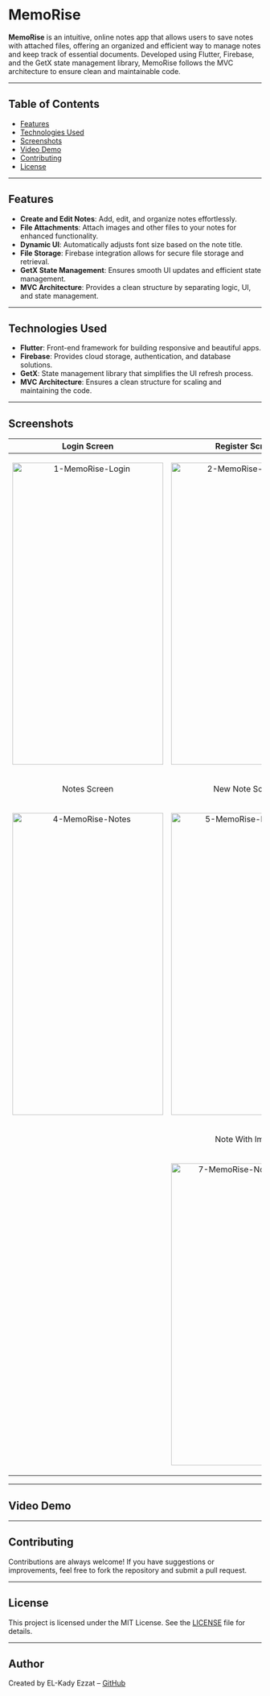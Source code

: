 # MemoRise

**MemoRise** is an intuitive, online notes app that allows users to save notes with attached files, offering an organized and efficient way to manage notes and keep track of essential documents. Developed using Flutter, Firebase, and the GetX state management library, MemoRise follows the MVC architecture to ensure clean and maintainable code.

---

## Table of Contents

- [Features](#features)
- [Technologies Used](#technologies-used)
- [Screenshots](#screenshots)
- [Video Demo](#video-demo)
- [Contributing](#contributing)
- [License](#license)

---

## Features

- **Create and Edit Notes**: Add, edit, and organize notes effortlessly.
- **File Attachments**: Attach images and other files to your notes for enhanced functionality.
- **Dynamic UI**: Automatically adjusts font size based on the note title.
- **File Storage**: Firebase integration allows for secure file storage and retrieval.
- **GetX State Management**: Ensures smooth UI updates and efficient state management.
- **MVC Architecture**: Provides a clean structure by separating logic, UI, and state management.
  
---

## Technologies Used

- **Flutter**: Front-end framework for building responsive and beautiful apps.
- **Firebase**: Provides cloud storage, authentication, and database solutions.
- **GetX**: State management library that simplifies the UI refresh process.
- **MVC Architecture**: Ensures a clean structure for scaling and maintaining the code.

---

## Screenshots

| Login Screen                | Register Screen                  | Categories Screen (Home Screen)                |
|-------------------------------|------------------------------|-----------------------------|
| <p align="center"><img src="https://github.com/user-attachments/assets/3c399ce9-60c9-47c7-a82d-269abd3f75ab" alt="1-MemoRise-Login" width="300" height="600"/></p> | <p align="center"><img src="https://github.com/user-attachments/assets/e14d1ae9-97b5-4176-8550-96129e582df8" alt="2-MemoRise-Register" width="300" height="600"/></p> | <p align="center"><img src="https://github.com/user-attachments/assets/631c53dd-85a0-420a-969b-c54c03693080" alt="3-MemoRise-Categories" width="300" height="600"/></p> |
| <p align="center">Notes Screen</p>                | <p align="center">New Note Screen</p>                  | <p align="center">Note Without Image</p>              |
| <p align="center"><img src="https://github.com/user-attachments/assets/c97ab585-7f08-486c-95ce-44c721bab7d2" alt="4-MemoRise-Notes" width="300" height="600"/></p> | <p align="center"><img src="https://github.com/user-attachments/assets/694a782d-a013-4a19-a407-a5dd0d1cebc3" alt="5-MemoRise-NewNote" width="300" height="600"/></p> | <p align="center"><img src="https://github.com/user-attachments/assets/b7bb1457-5440-47e7-816e-b1397cda6365" alt="6-MemoRise-NoteWithoutImg" width="300" height="600"/></p>
| | <p align="center">Note With Image</p> | |
| | <p align="center"><img src="https://github.com/user-attachments/assets/bcfc496d-e3bb-43a6-8a79-bb01f919f90a" alt="7-MemoRise-NoteWithImg" width="300" height="600"/></p> | |

---

## Video Demo

---

## Contributing

Contributions are always welcome! If you have suggestions or improvements, feel free to fork the repository and submit a pull request.

---

## License

This project is licensed under the MIT License. See the [LICENSE](https://github.com/el-kady3zzat/MemoRise/blob/master/LICENSE) file for details.

---

## Author

Created by EL-Kady Ezzat – [GitHub](https://github.com/el-kady3zzat)
